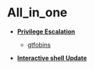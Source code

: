 # All_in_one

- __[Privilege Escalation](https://github.com/Chittu13/All_in_one/blob/main/Linux/Linux_privilege/README.md)__
  - [gtfobins](https://gtfobins.github.io/)

 - __[Interactive shell Update](https://github.com/Chittu13/All_in_one/blob/main/Linux/Important/update_interactive_shell.md)__
